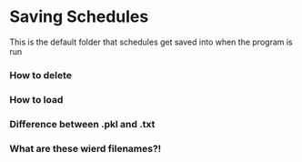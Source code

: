 # Saving Schedules
This is the default folder that schedules get saved into when the program is run

### How to delete

### How to load

### Difference between .pkl and .txt

### What are these wierd filenames?!
